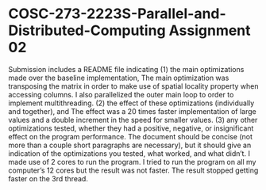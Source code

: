 # COSC-273-2223S-Parallel-and-Distributed-Computing Assignment 02

Submission includes a README file indicating
(1) the main optimizations made over the baseline implementation,
The main optimization was transposing the matrix in order to make use of spatial locality property when accessing columns. I also parallelized the outer main loop to order to implement multithreading.
(2) the effect of these optimizations (individually and together), and
The effect was a 20 times faster implementation of large values and a double increment in the speed for smaller values.
(3) any other optimizations tested, whether they had a positive, negative, or insignificant effect on the program performance. The document should be concise (not more than a couple short paragraphs are necessary), but it should give an indication of the optimizations you tested, what worked, and what didn’t.
I made use of 2 cores to run the program. I tried to run the program on all my computer’s 12 cores but the result was not faster. The result stopped getting faster on the 3rd thread.
